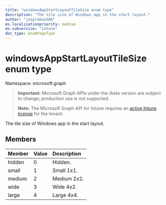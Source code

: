 ```yaml
---
title: "windowsAppStartLayoutTileSize enum type"
description: "The tile size of Windows app in the start layout."
author: "jaiprakashmb"
ms.localizationpriority: medium
ms.subservice: "intune"
doc_type: enumPageType
---
```


# windowsAppStartLayoutTileSize enum type

Namespace: microsoft.graph
> **Important:** Microsoft Graph APIs under the /beta version are subject to change; production use is not supported.

> **Note:** The Microsoft Graph API for Intune requires an [active Intune license](https://go.microsoft.com/fwlink/?linkid=839381) for the tenant.


The tile size of Windows app in the start layout.

## Members
|Member|Value|Description|
|:---|:---|:---|
|hidden|0|Hidden.|
|small|1|Small 1x1.|
|medium|2|Medium 2x2.|
|wide|3|Wide 4x2.|
|large|4|Large 4x4.|
